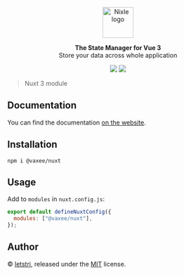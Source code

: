 <p align="center">
<a href="https://vaxee.letstri.dev" target="_blank" rel="noopener noreferrer">
<img height="70" src="https://vaxee.letstri.dev/logo.svg"  alt="Nixle logo">
</a>
</p>
<p  align="center">
<strong>The State Manager for Vue 3</strong><br>Store your data across whole application
</p>
<p align="center">
<a href="https://www.npmjs.com/package/vaxee"><img  src="https://img.shields.io/npm/v/vaxee.svg?style=for-the-badge"></a>
<a href="https://nixle.letstri.dev"><img  src="https://img.shields.io/badge/you_want-vaxee-green?style=for-the-badge"></a>
</p>

> Nuxt 3 module

## Documentation

You can find the documentation [on the website](https://vaxee.letstri.dev).

## Installation

```shell
npm i @vaxee/nuxt
```

## Usage

Add to `modules` in `nuxt.config.js`:

```js
export default defineNuxtConfig({
  modules: ["@vaxee/nuxt"],
});
```

## Author

© [letstri](https://letstri.dev), released under the [MIT](https://github.com/letstri/vaxee/blob/main/LICENSE) license.
